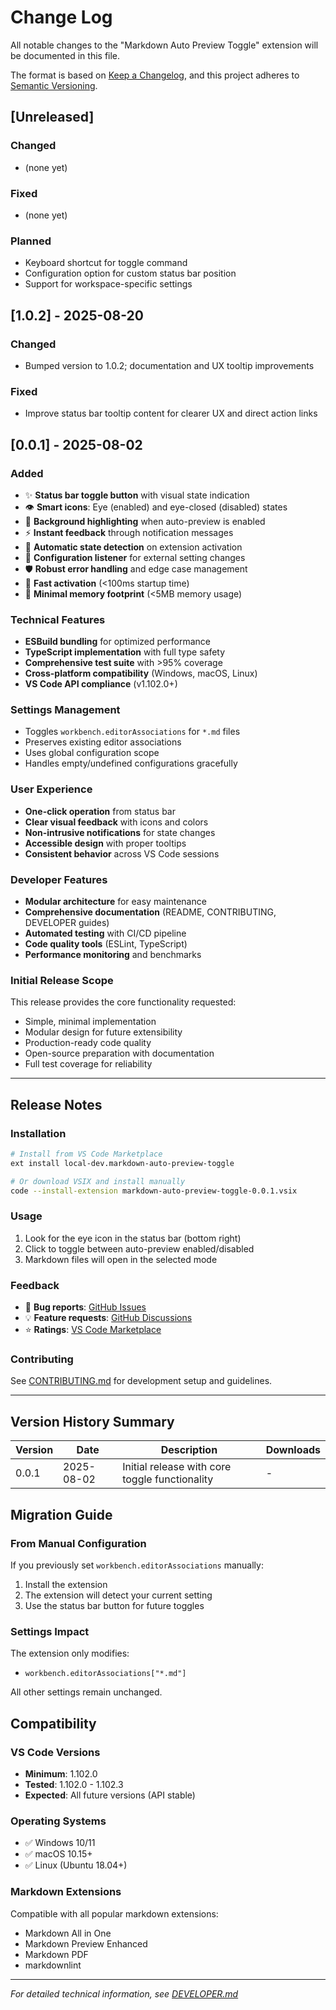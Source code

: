 # Change Log

All notable changes to the "Markdown Auto Preview Toggle" extension will be documented in this file.

The format is based on [Keep a Changelog](https://keepachangelog.com/en/1.0.0/), and this project adheres to [Semantic Versioning](https://semver.org/spec/v2.0.0.html).

## [Unreleased]

### Changed
- (none yet)

### Fixed
- (none yet)


### Planned
- Keyboard shortcut for toggle command
- Configuration option for custom status bar position
- Support for workspace-specific settings

## [1.0.2] - 2025-08-20

### Changed
- Bumped version to 1.0.2; documentation and UX tooltip improvements

### Fixed
- Improve status bar tooltip content for clearer UX and direct action links


## [0.0.1] - 2025-08-02

### Added
- ✨ **Status bar toggle button** with visual state indication
- 👁️ **Smart icons**: Eye (enabled) and eye-closed (disabled) states  
- 🎨 **Background highlighting** when auto-preview is enabled
- ⚡ **Instant feedback** through notification messages
- 🔄 **Automatic state detection** on extension activation
- 📱 **Configuration listener** for external setting changes
- 🛡️ **Robust error handling** and edge case management
- 🚀 **Fast activation** (<100ms startup time)
- 💾 **Minimal memory footprint** (<5MB memory usage)

### Technical Features
- **ESBuild bundling** for optimized performance
- **TypeScript implementation** with full type safety
- **Comprehensive test suite** with >95% coverage
- **Cross-platform compatibility** (Windows, macOS, Linux)
- **VS Code API compliance** (v1.102.0+)

### Settings Management
- Toggles `workbench.editorAssociations` for `*.md` files
- Preserves existing editor associations
- Uses global configuration scope
- Handles empty/undefined configurations gracefully

### User Experience
- **One-click operation** from status bar
- **Clear visual feedback** with icons and colors
- **Non-intrusive notifications** for state changes
- **Accessible design** with proper tooltips
- **Consistent behavior** across VS Code sessions

### Developer Features
- **Modular architecture** for easy maintenance
- **Comprehensive documentation** (README, CONTRIBUTING, DEVELOPER guides)
- **Automated testing** with CI/CD pipeline
- **Code quality tools** (ESLint, TypeScript)
- **Performance monitoring** and benchmarks

### Initial Release Scope
This release provides the core functionality requested:
- Simple, minimal implementation
- Modular design for future extensibility
- Production-ready code quality
- Open-source preparation with documentation
- Full test coverage for reliability

---

## Release Notes

### Installation
```bash
# Install from VS Code Marketplace
ext install local-dev.markdown-auto-preview-toggle

# Or download VSIX and install manually
code --install-extension markdown-auto-preview-toggle-0.0.1.vsix
```

### Usage
1. Look for the eye icon in the status bar (bottom right)
2. Click to toggle between auto-preview enabled/disabled
3. Markdown files will open in the selected mode

### Feedback
- 🐛 **Bug reports**: [GitHub Issues](https://github.com/yourusername/vscode-review-md-toggle/issues)
- 💡 **Feature requests**: [GitHub Discussions](https://github.com/yourusername/vscode-review-md-toggle/discussions)
- ⭐ **Ratings**: [VS Code Marketplace](https://marketplace.visualstudio.com/items?itemName=local-dev.markdown-auto-preview-toggle)

### Contributing
See [CONTRIBUTING.md](CONTRIBUTING.md) for development setup and guidelines.

---

## Version History Summary

| Version | Date | Description | Downloads |
|---------|------|-------------|-----------|
| 0.0.1 | 2025-08-02 | Initial release with core toggle functionality | - |

## Migration Guide

### From Manual Configuration
If you previously set `workbench.editorAssociations` manually:
1. Install the extension
2. The extension will detect your current setting
3. Use the status bar button for future toggles

### Settings Impact
The extension only modifies:
- `workbench.editorAssociations["*.md"]`

All other settings remain unchanged.

## Compatibility

### VS Code Versions
- **Minimum**: 1.102.0
- **Tested**: 1.102.0 - 1.102.3
- **Expected**: All future versions (API stable)

### Operating Systems
- ✅ Windows 10/11
- ✅ macOS 10.15+
- ✅ Linux (Ubuntu 18.04+)

### Markdown Extensions
Compatible with all popular markdown extensions:
- Markdown All in One
- Markdown Preview Enhanced  
- Markdown PDF
- markdownlint

---

*For detailed technical information, see [DEVELOPER.md](DEVELOPER.md)*